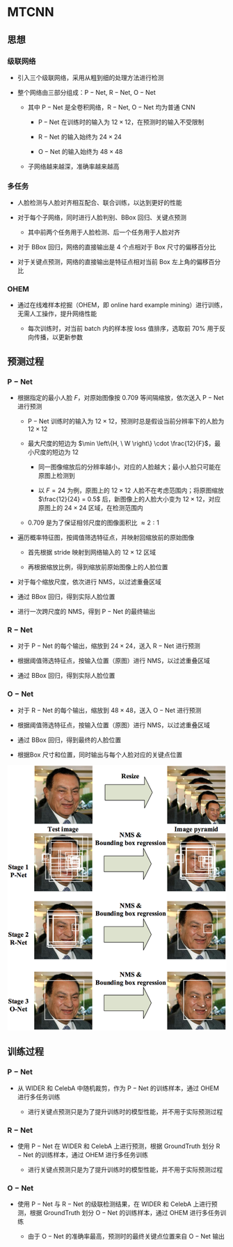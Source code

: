 # $\mathrm{MTCNN}$

## 思想

### 级联网络

- 引入三个级联网络，采用从粗到细的处理方法进行检测

- 整个网络由三部分组成：$\mathrm{P-Net, \ R-Net, \ O-Net}$

  - 其中 $\mathrm{P-Net}$ 是全卷积网络，$\mathrm{R-Net, \ O-Net}$ 均为普通 $\mathrm{CNN}$

    - $\mathrm{P-Net}$ 在训练时的输入为 $\mathrm{12 \times 12}$，在预测时的输入不受限制

    - $\mathrm{R-Net}$ 的输入始终为 $\mathrm{24 \times 24}$

    - $\mathrm{O-Net}$ 的输入始终为 $\mathrm{48 \times 48}$

  - 子网络越来越深，准确率越来越高

### 多任务

- 人脸检测与人脸对齐相互配合、联合训练，以达到更好的性能

- 对于每个子网络，同时进行人脸判别、$\mathrm{BBox}$ 回归、关键点预测

  - 其中前两个任务用于人脸检测、后一个任务用于人脸对齐

- 对于 $\mathrm{BBox}$ 回归，网络的直接输出是 $4$ 个点相对于 $\mathrm{Box}$ 尺寸的偏移百分比

- 对于关键点预测，网络的直接输出是特征点相对当前 $\mathrm{Box}$ 左上角的偏移百分比

### $\mathrm{OHEM}$

- 通过在线难样本挖掘（$\mathrm{OHEM}$，即 $\mathrm{online \ hard \ example \ mining}$）进行训练，无需人工操作，提升网络性能

  - 每次训练时，对当前 $\mathrm{batch}$ 内的样本按 $\mathrm{loss}$ 值排序，选取前 $70\%$ 用于反向传播，以更新参数

## 预测过程

### $\mathrm{P-Net}$

- 根据指定的最小人脸 $F$，对原始图像按 $0.709$ 等间隔缩放，依次送入 $\mathrm{P-Net}$ 进行预测

  - $\mathrm{P-Net}$ 训练时的输入为 $12 \times 12$，预测时总是假设当前分辨率下的人脸为 $12 \times 12$

  - 最大尺度的短边为 $\min \left\{H, \ W \right\} \cdot \frac{12}{F}$，最小尺度的短边为 $12$

    - 同一图像缩放后的分辨率越小，对应的人脸越大；最小人脸只可能在原图上检测到

    - 以 $F = 24$ 为例，原图上的 $12 \times 12$ 人脸不在考虑范围内；将原图缩放 $\frac{12}{24} = 0.5$ 后，新图像上的人脸大小变为 $12 \times 12$，对应原图上的 $24 \times 24$ 区域，在检测范围内

  - $0.709$ 是为了保证相邻尺度的图像面积比 $\approx 2: 1$

- 遍历概率特征图，按阈值筛选特征点，并映射回缩放前的原始图像

  - 首先根据 $\mathrm{stride}$ 映射到网络输入的 $12 \times 12$ 区域

  - 再根据缩放比例，得到缩放前原始图像上的人脸位置

- 对于每个缩放尺度，依次进行 $\mathrm{NMS}$，以过滤重叠区域

- 通过 $\mathrm{BBox}$ 回归，得到实际人脸位置

- 进行一次跨尺度的 $\mathrm{NMS}$，得到 $\mathrm{P-Net}$ 的最终输出

### $\mathrm{R-Net}$

- 对于 $\mathrm{P-Net}$ 的每个输出，缩放到 $24 \times 24$，送入 $\mathrm{R-Net}$ 进行预测

- 根据阈值筛选特征点，按输入位置（原图）进行 $\mathrm{NMS}$，以过滤重叠区域

- 通过 $\mathrm{BBox}$ 回归，得到实际人脸位置

### $\mathrm{O-Net}$

- 对于 $\mathrm{R-Net}$ 的每个输出，缩放到 $48 \times 48$，送入 $\mathrm{O-Net}$ 进行预测

- 根据阈值筛选特征点，按输入位置（原图）进行 $\mathrm{NMS}$，以过滤重叠区域

- 通过 $\mathrm{BBox}$ 回归，得到最终的人脸位置

- 根据$\mathrm{Box}$ 尺寸和位置，同时输出与每个人脸对应的关键点位置

<center>
<img src="images/mtcnn.png"/>
</center>

## 训练过程

### $\mathrm{P-Net}$

- 从 $\mathrm{WIDER}$ 和 $\mathrm{CelebA}$ 中随机裁剪，作为 $\mathrm{P-Net}$ 的训练样本，通过 $\mathrm{OHEM}$ 进行多任务训练

  - 进行关键点预测只是为了提升训练时的模型性能，并不用于实际预测过程

### $\mathrm{R-Net}$

- 使用 $\mathrm{P-Net}$ 在 $\mathrm{WIDER}$ 和 $\mathrm{CelebA}$ 上进行预测，根据 $\mathrm{GroundTruth}$ 划分 $\mathrm{R-Net}$ 的训练样本，通过 $\mathrm{OHEM}$ 进行多任务训练

  - 进行关键点预测只是为了提升训练时的模型性能，并不用于实际预测过程

### $\mathrm{O-Net}$

- 使用 $\mathrm{P-Net}$ 与 $\mathrm{R-Net}$ 的级联检测结果，在 $\mathrm{WIDER}$ 和 $\mathrm{CelebA}$ 上进行预测，根据 $\mathrm{GroundTruth}$ 划分 $\mathrm{O-Net}$ 的训练样本，通过 $\mathrm{OHEM}$ 进行多任务训练

  - 由于 $\mathrm{O-Net}$ 的准确率最高，预测时的最终关键点位置来自 $\mathrm{O-Net}$ 输出